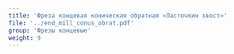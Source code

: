 ```yaml
---
title: 'Фреза концевая коническая обратная «Ласточкин хвост»'
file: '../end_mill_conus_obrat.pdf'
group: 'Фрезы концевые'
weight: 9
---
```

